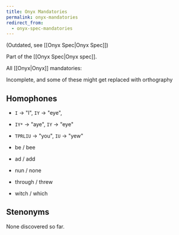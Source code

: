 ```yaml
---
title: Onyx Mandatories
permalink: onyx-mandatories
redirect_from:
  - onyx-spec-mandatories
---
```


(Outdated, see [[Onyx Spec|Onyx Spec]])

Part of the [[Onyx Spec|Onyx spec]].

All [[Onyx|Onyx]] mandatories:

Incomplete, and some of these might get replaced with orthography

## Homophones

- `I` -> "I", `IY` -> "eye",
- `IY*` -> "aye", `IY` -> "eye"
- `TPRLIU` -> "you", `IU` -> "yew"

- be / bee
- ad / add
- nun / none
- through / threw
- witch / which

## Stenonyms

None discovered so far.